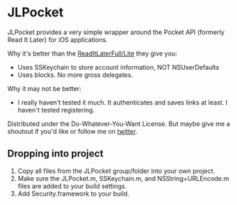 JLPocket
========

JLPocket provides a very simple wrapper around the Pocket API (formerly Read It Later) for iOS applications.

Why it's better than the [ReadItLaterFull/Lite](http://getpocket.com/api/libraries-iphone/) they give you:
* Uses SSKeychain to store account information, NOT NSUserDefaults
* Uses blocks. No more gross delegates.

Why it may not be better:
* I really haven't tested it much. It authenticates and saves links at least. I haven't tested registering.

Distributed under the Do-Whatever-You-Want License. But maybe give me a shoutout if you'd like or follow me on [twitter](http://twitter.com/jarsen).

Dropping into project
---------------------
1. Copy all files from the JLPocket group/folder into your own project.
2. Make sure the JLPocket.m, SSKeychain.m, and NSString+URLEncode.m files are added to your build settings.
3. Add Security.framework to your build.